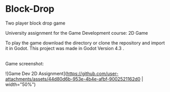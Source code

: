# Block-Drop
 Two player block drop game

University assignment for the Game Development course: 2D Game

To play the game download the directory or clone the repository and import it in Godot.
This project was made in Godot Version 4.3 .

<br>
Game screenshot:

![Game Dev 2D Assignment](https://github.com/user-attachments/assets/44d80d6b-953e-4b4e-afbf-9002521162d0 | width="50%")
